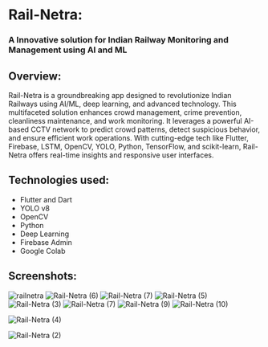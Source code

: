 # Rail-Netra:

###  A Innovative solution for Indian Railway Monitoring and Management using AI and ML


## Overview: 
Rail-Netra is a groundbreaking app designed to revolutionize Indian Railways using AI/ML, deep learning, and advanced technology. This multifaceted solution enhances crowd management, crime prevention, cleanliness maintenance, and work monitoring. It leverages a powerful AI-based CCTV network to predict crowd patterns, detect suspicious behavior, and ensure efficient work operations. With cutting-edge tech like Flutter, Firebase, LSTM, OpenCV, YOLO, Python, TensorFlow, and scikit-learn, Rail-Netra offers real-time insights and responsive user interfaces.


## Technologies used: 
* Flutter and Dart
* YOLO v8
* OpenCV
* Python
* Deep Learning
* Firebase Admin 
* Google Colab

## Screenshots: 
![railnetra](https://github.com/AnandPatelP217/Rail-netra/assets/111419877/88228227-f52e-4e9d-a8fc-9a3255790ddf)
![Rail-Netra (6)](https://github.com/AnandPatelP217/Rail-netra/assets/111419877/f9514e74-1f2c-48f2-96c0-040e04cea135)
![Rail-Netra (7)](https://github.com/AnandPatelP217/Rail-netra/assets/111419877/74659c7b-82df-4b9f-8af0-8036173d6b14)
![Rail-Netra (5)](https://github.com/AnandPatelP217/Rail-netra/assets/111419877/448e6940-42ef-4082-910d-65c80c168613)
![Rail-Netra (3)](https://github.com/AnandPatelP217/Rail-netra/assets/111419877/692cb562-c84b-44ad-b2ce-92da5298aba3)
![Rail-Netra (7)](https://github.com/AnandPatelP217/Rail-netra/assets/111419877/2cedecda-05f1-4249-9bf1-f982081a4776)
![Rail-Netra (9)](https://github.com/AnandPatelP217/Rail-netra/assets/111419877/6f036b67-5e7d-4306-9107-4663934625e9)
![Rail-Netra (10)](https://github.com/AnandPatelP217/Rail-netra/assets/111419877/b1c1986d-19ab-490a-8617-d3e861bcbcf5)

![Rail-Netra (4)](https://github.com/AnandPatelP217/Rail-netra/assets/111419877/6d5db496-9cd4-485c-8d3c-fd67fddfc4b0)

![Rail-Netra (2)](https://github.com/AnandPatelP217/Rail-netra/assets/111419877/658c47c0-e7b3-4c38-a04a-22eccca39af8)
